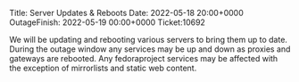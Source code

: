 Title: Server Updates & Reboots
Date: 2022-05-18 20:00+0000
OutageFinish: 2022-05-19 00:00+0000
Ticket:10692

We will be updating and rebooting various servers to bring them up to date.
During the outage window any services may be up and down as proxies and
gateways are rebooted. Any fedoraproject services may be affected with the
exception of mirrorlists and static web content.


